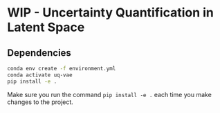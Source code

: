 # WIP - Uncertainty Quantification in Latent Space

## Dependencies

```bash
conda env create -f environment.yml
conda activate uq-vae
pip install -e .
```

Make sure you run the command `pip install -e .` each time you make changes to the project.
